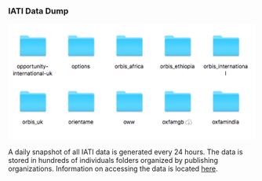 ### IATI Data Dump
![Organization Data Folders](https://github.com/Humanitarian-AI/IATIPlus/blob/main/Media/IATIDropbox.png)

A daily snapshot of all IATI data is generated every 24 hours. The data is stored in hundreds of individuals folders organized by publishing organizations. Information on accessing the data is located [here](https://iati-data-dump.codeforiati.org/).
